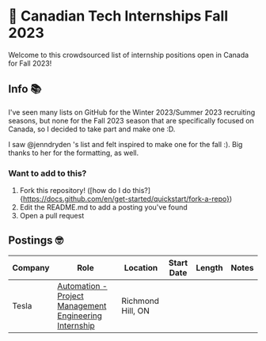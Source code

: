 # 👋 Canadian Tech Internships Fall 2023
Welcome to this crowdsourced list of internship positions open in Canada for Fall 2023!

## Info 📚

I've seen many lists on GitHub for the Winter 2023/Summer 2023 recruiting seasons, but none for the Fall 2023 season that are specifically focused on Canada, so I decided to take part and make one :D.

I saw @jenndryden 's list and felt inspired to make one for the fall :). Big thanks to her for the formatting, as well.

### Want to add to this?
1. Fork this repository! ([how do I do this?]{https://docs.github.com/en/get-started/quickstart/fork-a-repo})
2. Edit the README.md to add a posting you've found
3. Open a pull request

## Postings 🤓 
| Company | Role | Location | Start Date | Length | Notes                                                                                                     |
| ------------------------- | --------------------------------------------------------------------------------------------------------------------------------------------------------------------------------------------------------------------------------------------------- | ------------------------------------------------------------------------------------------------------------ | -------------- | -------------- | --------------------------------------------------------------------------------------------------------- |
| Tesla | [Automation - Project Management Engineering Internship](https://www.tesla.com/en_CA/careers/search/job/-tesla-toronto-automation-project-management-engineering-internship-fall-2023-173128) | Richmond Hill, ON | | |                                                                  
